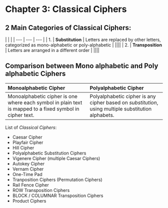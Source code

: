 # Chapter 3: Classical Ciphers

## 2 Main Categories of Classical Ciphers:

| | |
| --- | --- | --- |
| 1. | **Substitution** | Letters are replaced by other letters, categorized as mono-alphabetic or poly-alphabetic |
||||
| 2. | **Transposition** | Letters are arranged in a different order |
||||


## Comparison between Mono alphabetic and Poly alphabetic Ciphers

| **Monoalphabetic Cipher** | **Polyalphabetic Cipher** |
| :--- | :--- |
| Monoalphabetic cipher is one where each symbol in plain text is mapped to a fixed symbol in cipher text. | Polyalphabetic cipher is any cipher based on *substitution*, using multiple substitution alphabets.|

List of *Classical Ciphers*:

+ Caesar Cipher
+ Playfair Cipher
+ Hill Cipher
+ Polyalphabetic Substitution Ciphers
+ Vigenere Cipher (multiple Caesar Ciphers)
+ Autokey Cipher
+ Vernam Cipher
+ One-Time Pad
+ Tranposition Ciphers (Permutation Ciphers)
+ Rail Fence Cipher
+ ROW Transposition Ciphers
+ BLOCK / COLUMNAR Transposition Ciphers
+ Product Ciphers
